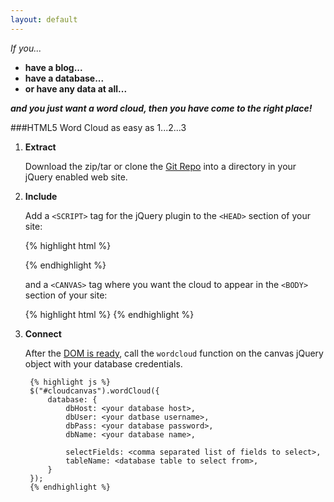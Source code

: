 ```yaml
---
layout: default
---
```


*If you...*

- **have a blog...**  
- **have a database...**    
- **or have any data at all...**  

***and you just want a word cloud, then you have come to the right place!***  
  
  
  
###HTML5 Word Cloud as easy as 1...2...3

1. **Extract**

	Download the zip/tar or clone the [Git Repo](https://github.com/mattedgod/MySQL-Word-Cloud) into a directory in your jQuery enabled web site.
	
2. **Include**

	Add a `<SCRIPT>` tag for the jQuery plugin to the `<HEAD>` section of your site:
	
	{% highlight html %}
	<script type="text/javascript" src="wordcloud/jquery.wordcloud.js"></script>
	{% endhighlight %}
	
	and a `<CANVAS>` tag where you want the cloud to appear in the `<BODY>` section of your site:
	
	{% highlight html %}
	<canvas id="cloudcanvas" width="600" height="400"></canvas>
	{% endhighlight %}

3. **Connect**

	After the [DOM is ready](http://api.jquery.com/ready/), call the `wordcloud` function on the canvas jQuery object with your database credentials.
		
		{% highlight js %}
		$("#cloudcanvas").wordCloud({
			database: {
				dbHost: <your database host>,
				dbUser: <your datbase username>,
				dbPass: <your database password>,
				dbName: <your database name>,
				
				selectFields: <comma separated list of fields to select>,
				tableName: <database table to select from>,
			}
		});
		{% endhighlight %}